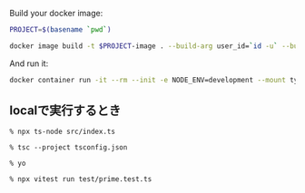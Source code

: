 Build your docker image:

```sh
PROJECT=$(basename `pwd`)
```
```sh
docker image build -t $PROJECT-image . --build-arg user_id=`id -u` --build-arg group_id=`id -g`
```

And run it:

```sh
docker container run -it --rm --init -e NODE_ENV=development --mount type=bind,src=`pwd`,dst=/app --name $PROJECT-container $PROJECT-image /bin/zsh
```

## localで実行するとき

```console
% npx ts-node src/index.ts
```

```console
% tsc --project tsconfig.json
```

```console
% yo
```

```console
% npx vitest run test/prime.test.ts
```
